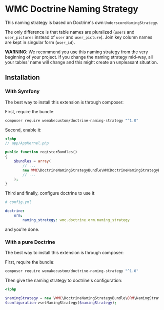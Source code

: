 # WMC Doctrine Naming Strategy

This naming strategy is based on Doctrine's own `UnderscoreNamingStrategy`.

The only difference is that table names are pluralized (`users` and
`user_pictures` instead of `user` and `user_picture`). Join key column names are
kept in singular form (`user_id`).

**WARNING**: We recommend you use this naming strategy from the very beginning of
your project. If you change the naming strategy mid-way, all your tables' name
will change and this might create an unpleasant situation.

## Installation

### With Symfony
The best way to install this extension is through composer:

First, require the bundle:

```sh
composer require wemakecustom/doctrine-naming-strategy "^1.0"
```

Second, enable it:

```php
<?php
// app/AppKernel.php

public function registerBundles()
{
    $bundles = array(
        // ...
        new WMC\DoctrineNamingStrategyBundle\WMCDoctrineNamingStrategyBundle(),
        // ...
    );
}
```

Third and finally, configure doctrine to use it:

```yaml
# config.yml

doctrine:
    orm:
        naming_strategy: wmc.doctrine.orm.naming_strategy
```

and you're done.

### With a pure Doctrine

The best way to install this extension is through composer:

First, require the bundle:

```sh
composer require wemakecustom/doctrine-naming-strategy "^1.0"
```

Then give the naming strategy to doctrine's configuration:

```php
<?php

$namingStrategy = new \WMC\DoctrineNamingStrategyBundle\ORM\NamingStrategy();
$configuration->setNamingStrategy($namingStrategy);
```
